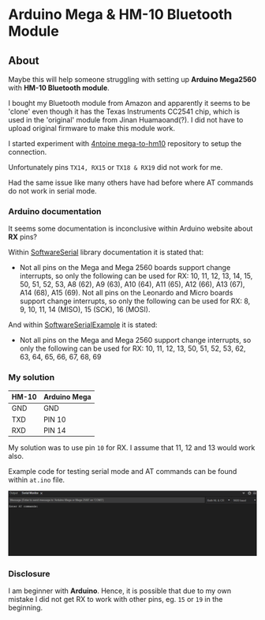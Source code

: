 # Arduino Mega & HM-10 Bluetooth Module

## About

Maybe this will help someone struggling with setting up **Arduino Mega2560** with **HM-10 Bluetooth module**.

I bought my Bluetooth module from Amazon and apparently it seems to be 'clone' even though it has the Texas Instruments CC2541 chip, which is used in the 'original' module from Jinan Huamaoand(?). I did not have to upload original firmware to make this module work.

I started experiment with [4ntoine mega-to-hm10](https://github.com/4ntoine/mega-to-hm10) repository to setup the connection.

Unfortunately pins `TX14, RX15` or `TX18 & RX19` did not work for me.

Had the same issue like many others have had before where AT commands do not work in serial mode.

### Arduino documentation

It seems some documentation is inconclusive within Arduino website about **RX** pins?

Within [SoftwareSerial](https://docs.arduino.cc/learn/built-in-libraries/software-serial#print) library documentation it is stated that:

* Not all pins on the Mega and Mega 2560 boards support change interrupts, so only the following can be used for RX: 10, 11, 12, 13, 14, 15, 50, 51, 52, 53, A8 (62), A9 (63), A10 (64), A11 (65), A12 (66), A13 (67), A14 (68), A15 (69). Not all pins on the Leonardo and Micro boards support change interrupts, so only the following can be used for RX: 8, 9, 10, 11, 14 (MISO), 15 (SCK), 16 (MOSI).

And within [SoftwareSerialExample](https://docs.arduino.cc/tutorials/communication/SoftwareSerialExample) it is stated:

* Not all pins on the Mega and Mega 2560 support change interrupts,
 so only the following can be used for RX:
 10, 11, 12, 13, 50, 51, 52, 53, 62, 63, 64, 65, 66, 67, 68, 69

### My solution

|HM-10   | Arduino Mega  |
|---|---|
| GND   | GND     |
| TXD   | PIN 10  |
| RXD   | PIN 14  |

My solution was to use pin `10` for RX. I assume that 11, 12 and 13 would work also.

Example code for testing serial mode and AT commands can be found within `at.ino` file.

![AT example](at_example.gif)

### Disclosure

I am beginner with **Arduino**.
Hence, it is possible that due to my own mistake I did not get RX to work with other pins, eg. `15` or `19` in the beginning.

